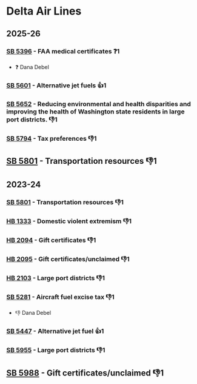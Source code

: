 # Delta Air Lines
## 2025-26

### [SB 5396](/bill/2025-26/sb/5396/) - FAA medical certificates   ❓1
* ❓ Dana Debel

### [SB 5601](/bill/2025-26/sb/5601/) - Alternative jet fuels 👍1  

### [SB 5652](/bill/2025-26/sb/5652/) - Reducing environmental and health disparities and improving the health of Washington state residents in large port districts.  👎1 

### [SB 5794](/bill/2025-26/sb/5794/) - Tax preferences  👎1 

## [SB 5801](/bill/2025-26/sb/5801/) - Transportation resources  👎1 

## 2023-24

### [SB 5801](/bill/2023-24/sb/5801/) - Transportation resources  👎1 

### [HB 1333](/bill/2023-24/hb/1333/) - Domestic violent extremism  👎1 

### [HB 2094](/bill/2023-24/hb/2094/) - Gift certificates  👎1 

### [HB 2095](/bill/2023-24/hb/2095/) - Gift certificates/unclaimed  👎1 

### [HB 2103](/bill/2023-24/hb/2103/) - Large port districts  👎1 

### [SB 5281](/bill/2023-24/sb/5281/) - Aircraft fuel excise tax  👎1 
* 👎 Dana Debel

### [SB 5447](/bill/2023-24/sb/5447/) - Alternative jet fuel 👍1  

### [SB 5955](/bill/2023-24/sb/5955/) - Large port districts  👎1 

## [SB 5988](/bill/2023-24/sb/5988/) - Gift certificates/unclaimed  👎1 
